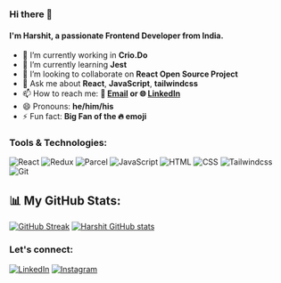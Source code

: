 ### Hi there 👋

#### I'm Harshit, a passionate Frontend Developer from India.

- 🔭 I’m currently working in **Crio.Do**
- 🌱 I’m currently learning **Jest**
- 👯 I’m looking to collaborate on **React Open Source Project**
- 💬 Ask me about **React**, **JavaScript**, **tailwindcss**
- 📫 How to reach me: **📧 [Email](mailto:harshitkumar0406@gmail.com) or 🌐 [LinkedIn](https://www.linkedin.com/in/harshit-kumar-798b00193/)**
- 😄 Pronouns: **he/him/his**
- ⚡ Fun fact: **Big Fan of the 🔥 emoji**

### Tools & Technologies:
![React](https://img.shields.io/badge/-React-333333?style=flat&logo=react) 
![Redux](https://img.shields.io/badge/-Redux-333333?style=flat&logo=redux) 
![Parcel](https://img.shields.io/badge/-Parcel-333333?style=flat&logo=parcel)
![JavaScript](https://img.shields.io/badge/-JavaScript-333333?style=flat&logo=javascript)
![HTML](https://img.shields.io/badge/-HTML-333333?style=flat&logo=html5) 
![CSS](https://img.shields.io/badge/-CSS-333333?style=flat&logo=css3) 
![Tailwindcss](https://img.shields.io/badge/-tailwindcss-333333?style=flat&logo=tailwindcss) 
![Git](https://img.shields.io/badge/-Git-333333?style=flat&logo=git) 

## 📊 My GitHub Stats:

[![GitHub Streak](https://streak-stats.demolab.com?user=iam-harshit&theme=radical&hide_border=true&card_width=500)](https://git.io/streak-stats)
[![Harshit GitHub stats](https://github-readme-stats.vercel.app/api?username=iam-harshit&show_icons=true&theme=radical&rank_icon=percentile&hide_border=true)](https://github.com/anuraghazra/github-readme-stats)

### Let's connect:
[![LinkedIn](https://img.shields.io/badge/-LinkedIn-333333?style=flat&logo=LinkedIn)](https://www.linkedin.com/in/harshit-kumar-798b00193/) 
[![Instagram](https://img.shields.io/badge/-Instagram-333333?style=flat&logo=Instagram)](https://www.instagram.com/harshitsaxena___/?igshid=NzZlODBkYWE4Ng%3D%3D)

